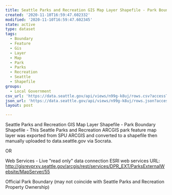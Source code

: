 ```yaml
---
title: Seattle Parks and Recreation GIS Map Layer Shapefile - Park Boundary
created: '2020-11-10T16:59:47.602332'
modified: '2020-11-10T16:59:47.602345'
state: active
type: dataset
tags:
  - Boundary
  - Feature
  - Gis
  - Layer
  - Map
  - Park
  - Parks
  - Recreation
  - Seattle
  - Shapefile
groups:
  - Local Government
csv_url: 'https://data.seattle.gov/api/views/n99g-k8uj/rows.csv?accessType=DOWNLOAD'
json_url: 'https://data.seattle.gov/api/views/n99g-k8uj/rows.json?accessType=DOWNLOAD'
layout: post

---
```

Seattle Parks and Recreation GIS Map Layer Shapefile - Park Boundary
Shapefile - This Seattle Parks and Recreation ARCGIS park feature map layer was exported from SPU ARCGIS and converted to a shapefile then manually uploaded to data.seattle.gov via Socrata.

OR

Web Services - Live "read only" data connection ESRI web services URL: http://gisrevprxy.seattle.gov/arcgis/rest/services/DPR_EXT/ParksExternalWebsite/MapServer/55

Official Park Boundary (may not coincide with Seattle Parks and Recreation Property Ownership)

